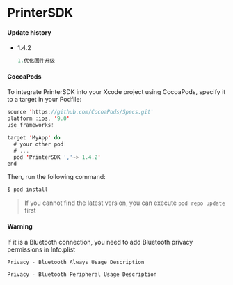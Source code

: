 # PrinterSDK
#### Update history



* 1.4.2

  ```swift
  1.优化固件升级
  ```

  



#### CocoaPods

To integrate PrinterSDK into your Xcode project using CocoaPods, specify it to a target in your Podfile:

```swift
source 'https://github.com/CocoaPods/Specs.git'
platform :ios, '9.0'
use_frameworks!

target 'MyApp' do
  # your other pod
  # ...
  pod 'PrinterSDK ','~> 1.4.2'
end
```

Then, run the following command:

```swift
$ pod install
```

> If you cannot find the latest version, you can execute `pod repo update` first





#### Warning

If it is a Bluetooth connection, you need to add Bluetooth privacy permissions in Info.plist

```swift
Privacy - Bluetooth Always Usage Description
```

```swift
Privacy - Bluetooth Peripheral Usage Description
```

